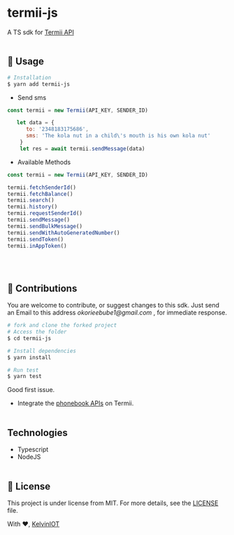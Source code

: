 # termii-js
A TS sdk for [Termii API](http://developer.termii.com/docs/)
<br><br>
## :dart: Usage
```bash
# Installation
$ yarn add termii-js
```

- Send sms
```js
const termii = new Termii(API_KEY, SENDER_ID)

   let data = {
      to: '2348183175686',
      sms: 'The kola nut in a child\'s mouth is his own kola nut'
    }
    let res = await termii.sendMessage(data)
```
- Available Methods 
```js
const termii = new Termii(API_KEY, SENDER_ID)

termii.fetchSenderId()
termii.fetchBalance()
termii.search()
termii.history()
termii.requestSenderId()
termii.sendMessage()
termii.sendBulkMessage()
termii.sendWithAutoGeneratedNumber()
termii.sendToken()
termii.inAppToken()
```
<br><br>
## :hammer: Contributions
You are welcome to contribute, or suggest changes to this sdk. Just send an Email to this address _okorieebube1@gmail.com_ , for immediate response.
<br>
```bash
# fork and clone the forked project
# Access the folder
$ cd termii-js

# Install dependencies
$ yarn install

# Run test
$ yarn test

```
Good first issue.
*   Integrate the [phonebook APIs](https://developer.termii.com/phonebook) on Termii.
<br><br>
## Technologies
* Typescript
* NodeJS
<br><br>

## :memo: License 

This project is under license from MIT. For more details, see the [LICENSE](LICENSE.md) file.

With :heart:, <a href="https://github.com/theiceeman" target="_blank">KelvinIOT</a>
